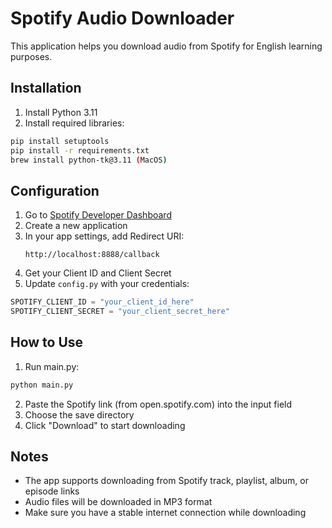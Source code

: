 # Spotify Audio Downloader

This application helps you download audio from Spotify for English learning purposes.

## Installation

1. Install Python 3.11
2. Install required libraries:
```bash
pip install setuptools
pip install -r requirements.txt
brew install python-tk@3.11 (MacOS)
```

## Configuration

1. Go to [Spotify Developer Dashboard](https://developer.spotify.com/dashboard)
2. Create a new application
3. In your app settings, add Redirect URI:
   ```
   http://localhost:8888/callback
   ```
4. Get your Client ID and Client Secret
5. Update `config.py` with your credentials:
```python
SPOTIFY_CLIENT_ID = "your_client_id_here"
SPOTIFY_CLIENT_SECRET = "your_client_secret_here"
```

## How to Use

1. Run main.py:
```bash
python main.py
```

2. Paste the Spotify link (from open.spotify.com) into the input field
3. Choose the save directory
4. Click "Download" to start downloading

## Notes

- The app supports downloading from Spotify track, playlist, album, or episode links
- Audio files will be downloaded in MP3 format
- Make sure you have a stable internet connection while downloading
